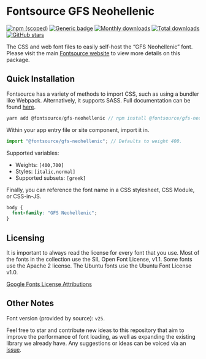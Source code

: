 # Fontsource GFS Neohellenic

[![npm (scoped)](https://img.shields.io/npm/v/@fontsource/gfs-neohellenic?color=brightgreen)](https://www.npmjs.com/package/@fontsource/gfs-neohellenic) [![Generic badge](https://img.shields.io/badge/fontsource-passing-brightgreen)](https://github.com/fontsource/fontsource) [![Monthly downloads](https://badgen.net/npm/dm/@fontsource/gfs-neohellenic)](https://github.com/fontsource/fontsource) [![Total downloads](https://badgen.net/npm/dt/@fontsource/gfs-neohellenic)](https://github.com/fontsource/fontsource) [![GitHub stars](https://img.shields.io/github/stars/fontsource/fontsource.svg?style=social&label=Star)](https://github.com/fontsource/fontsource/stargazers)

The CSS and web font files to easily self-host the “GFS Neohellenic” font. Please visit the main [Fontsource website](https://fontsource.org/fonts/gfs-neohellenic) to view more details on this package.

## Quick Installation

Fontsource has a variety of methods to import CSS, such as using a bundler like Webpack. Alternatively, it supports SASS. Full documentation can be found [here](https://fontsource.org/docs/introduction).

```javascript
yarn add @fontsource/gfs-neohellenic // npm install @fontsource/gfs-neohellenic
```

Within your app entry file or site component, import it in.

```javascript
import "@fontsource/gfs-neohellenic"; // Defaults to weight 400.
```

Supported variables:

- Weights: `[400,700]`
- Styles: `[italic,normal]`
- Supported subsets: `[greek]`

Finally, you can reference the font name in a CSS stylesheet, CSS Module, or CSS-in-JS.

```css
body {
  font-family: "GFS Neohellenic";
}
```

## Licensing

It is important to always read the license for every font that you use.
Most of the fonts in the collection use the SIL Open Font License, v1.1. Some fonts use the Apache 2 license. The Ubuntu fonts use the Ubuntu Font License v1.0.

[Google Fonts License Attributions](https://fonts.google.com/attribution)

## Other Notes

Font version (provided by source): `v25`.

Feel free to star and contribute new ideas to this repository that aim to improve the performance of font loading, as well as expanding the existing library we already have. Any suggestions or ideas can be voiced via an [issue](https://github.com/fontsource/fontsource/issues).
